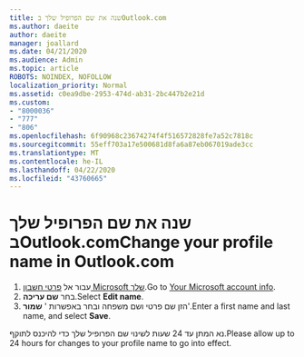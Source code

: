 ```yaml
---
title: שנה את שם הפרופיל שלך בOutlook.com
ms.author: daeite
author: daeite
manager: joallard
ms.date: 04/21/2020
ms.audience: Admin
ms.topic: article
ROBOTS: NOINDEX, NOFOLLOW
localization_priority: Normal
ms.assetid: c0ea9dbe-2953-474d-ab31-2bc447b2e21d
ms.custom:
- "8000036"
- "777"
- "806"
ms.openlocfilehash: 6f90968c23674274f4f516572828fe7a52c7818c
ms.sourcegitcommit: 55eff703a17e500681d8fa6a87eb067019ade3cc
ms.translationtype: MT
ms.contentlocale: he-IL
ms.lasthandoff: 04/22/2020
ms.locfileid: "43760665"
---
```

# <a name="change-your-profile-name-in-outlookcom"></a><span data-ttu-id="d9d05-102">שנה את שם הפרופיל שלך בOutlook.com</span><span class="sxs-lookup"><span data-stu-id="d9d05-102">Change your profile name in Outlook.com</span></span>

1. <span data-ttu-id="d9d05-103">עבור אל [פרטי חשבון Microsoft שלך](https://go.microsoft.com/fwlink/p/?linkid=860841).</span><span class="sxs-lookup"><span data-stu-id="d9d05-103">Go to [Your Microsoft account info](https://go.microsoft.com/fwlink/p/?linkid=860841).</span></span>
2. <span data-ttu-id="d9d05-104">בחר **שם עריכה**.</span><span class="sxs-lookup"><span data-stu-id="d9d05-104">Select **Edit name**.</span></span>
3. <span data-ttu-id="d9d05-105">הזן שם פרטי ושם משפחה ובחר באפשרות ' **שמור**'.</span><span class="sxs-lookup"><span data-stu-id="d9d05-105">Enter a first name and last name, and select **Save**.</span></span>

<span data-ttu-id="d9d05-106">נא המתן עד 24 שעות לשינוי שם הפרופיל שלך כדי להיכנס לתוקף.</span><span class="sxs-lookup"><span data-stu-id="d9d05-106">Please allow up to 24 hours for changes to your profile name to go into effect.</span></span>